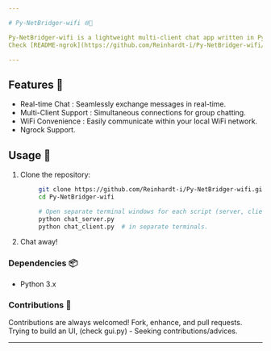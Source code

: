 ```yaml
---

# Py-NetBridger-wifi 🌐💬

Py-NetBridger-wifi is a lightweight multi-client chat app written in Python, using the client-server model. Use user-friendly CLI interaction to engage in real-time conversations over the local WiFi network. You can use ngrock to allow non local chatting. 
Check [README-ngrok](https://github.com/Reinhardt-i/Py-NetBridger-wifi/blob/main/README-ngrok.md). 

---
```


## Features 🌟

- Real-time Chat : Seamlessly exchange messages in real-time.
- Multi-Client Support : Simultaneous connections for group chatting.
- WiFi Convenience : Easily communicate within your local WiFi network.
- Ngrock Support.

## Usage 🚀

1. Clone the repository:

   ```sh
        git clone https://github.com/Reinhardt-i/Py-NetBridger-wifi.git
        cd Py-NetBridger-wifi

        # Open separate terminal windows for each script (server, clients, and simulation).
        python chat_server.py
        python chat_client.py  # in separate terminals.
    ```

2. Chat away!


### Dependencies 📦
- Python 3.x

### Contributions 🤝

Contributions are always welcomed! Fork, enhance, and pull requests.
Trying to build an UI, (check gui.py) - Seeking contributions/advices.

---


